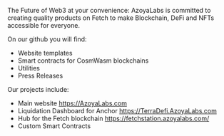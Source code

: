 The Future of Web3 at your convenience: AzoyaLabs is committed to creating quality products on Fetch to make Blockchain, DeFi and NFTs accessible for everyone.

On our github you will find:  
- Website templates  
- Smart contracts for CosmWasm blockchains
- Utilities   
- Press Releases  

Our projects include:  
- Main website https://AzoyaLabs.com  
- Liquidation Dashboard for Anchor https://TerraDefi.AzoyaLabs.com  
- Hub for the Fetch blockchain https://fetchstation.azoyalabs.com/ 
- Custom Smart Contracts

<!--

**Here are some ideas to get you started:**

🙋‍♀️ A short introduction - what is your organization all about?
🌈 Contribution guidelines - how can the community get involved?
👩‍💻 Useful resources - where can the community find your docs? Is there anything else the community should know?
🍿 Fun facts - what does your team eat for breakfast?
🧙 Remember, you can do mighty things with the power of [Markdown](https://docs.github.com/github/writing-on-github/getting-started-with-writing-and-formatting-on-github/basic-writing-and-formatting-syntax)
-->
